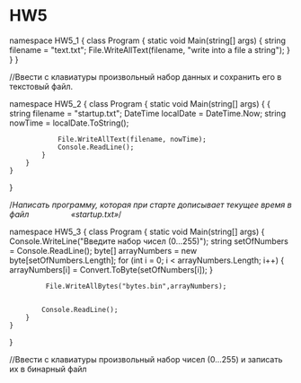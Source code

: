 # HW5

namespace HW5_1
{
    class Program
    {
        static void Main(string[] args)
        {
            string filename = "text.txt";
            File.WriteAllText(filename, "write into a file a string");
        }
    }
}

//Ввести с клавиатуры произвольный набор данных и сохранить его в текстовый файл.

namespace HW5_2
{
    class Program
    {
        static void Main(string[] args)
        {
            {
                string filename = "startup.txt";
                DateTime localDate = DateTime.Now;
                string nowTime = localDate.ToString();

                File.WriteAllText(filename, nowTime);
                Console.ReadLine();
            }
        }
    }
}

/*Написать программу, которая при старте дописывает текущее время в файл                   
«startup.txt»*/

namespace HW5_3
{
    class Program
    {
        static void Main(string[] args)
        {
            Console.WriteLine("Введите набор чисел (0...255)");
            string setOfNumbers = Console.ReadLine();
            byte[] arrayNumbers = new byte[setOfNumbers.Length];
            for (int i = 0; i < arrayNumbers.Length; i++)
            {
                arrayNumbers[i] = Convert.ToByte(setOfNumbers[i]);
            }
            
            
             File.WriteAllBytes("bytes.bin",arrayNumbers);
            

            Console.ReadLine();
        }
    }
}

//Ввести с клавиатуры произвольный набор чисел (0...255) и записать их в бинарный файл
